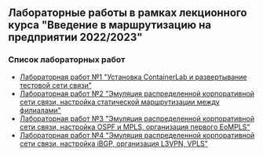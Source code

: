 ## Лабораторные работы в рамках лекционного курса "Введение в маршрутизацию на предприятии 2022/2023"
### Список лабораторных работ
- [Лабораторная работ №1 "Установка ContainerLab и развертывание тестовой сети связи"](labs2022_2023/lab1/lab1.md)
- [Лабораторная работ №2 "Эмуляция распределенной корпоративной сети связи, настройка статической маршрутизации между филиалами"](labs2022_2023/lab2/lab2.md)
- [Лабораторная работ №3 "Эмуляция распределенной корпоративной сети связи, настройка OSPF и MPLS, организация первого EoMPLS"](labs2022_2023/lab3/lab3.md)
- [Лабораторная работ №4 "Эмуляция распределенной корпоративной сети связи, настройка iBGP, организация L3VPN, VPLS"](labs2022_2023/lab4/lab4.md)
